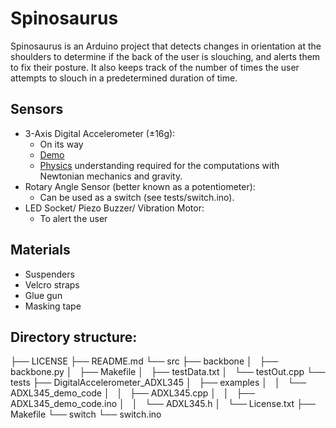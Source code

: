 # Spinosaurus
Spinosaurus is an Arduino project that detects changes in orientation at the shoulders to determine if the back of the user is slouching, and alerts them to fix their posture. It also keeps track of the number of times the user attempts to slouch in a predetermined duration of time.

## Sensors
* 3-Axis Digital Accelerometer (±16g):  
  * On its way
  * [Demo](https://github.com/Seeed-Studio/Accelerometer_ADXL345)
  * [Physics](http://www.seeedstudio.com/wiki/Grove_-_3-Axis_Digital_Accelerometer(%C2%B11.5g)#Reference) understanding required for the computations with Newtonian mechanics and gravity.
* Rotary Angle Sensor (better known as a potentiometer):
  * Can be used as a switch (see tests/switch.ino).
* LED Socket/ Piezo Buzzer/ Vibration Motor:
  * To alert the user

## Materials
- Suspenders
- Velcro straps
- Glue gun
- Masking tape

## Directory structure:

├── LICENSE
├── README.md
└── src
    ├── backbone
    │   ├── backbone.py
    │   ├── Makefile
    │   ├── testData.txt
    │   └── testOut.cpp
    └── tests
        ├── DigitalAccelerometer_ADXL345
        │   ├── examples
        │   │   └── ADXL345_demo_code
        │   │       ├── ADXL345.cpp
        │   │       ├── ADXL345_demo_code.ino
        │   │       └── ADXL345.h
        │   └── License.txt
        ├── Makefile
        └── switch
            └── switch.ino

